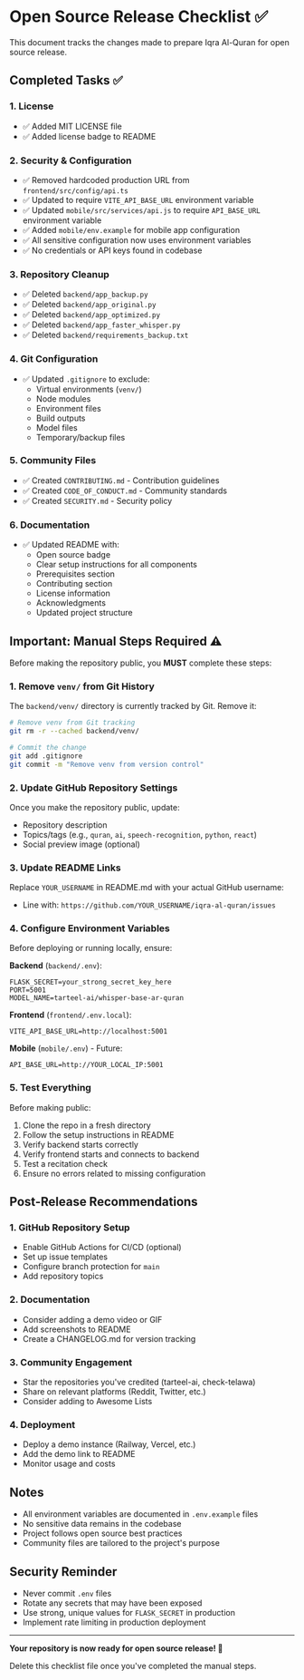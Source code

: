 # Open Source Release Checklist ✅

This document tracks the changes made to prepare Iqra Al-Quran for open source release.

## Completed Tasks ✅

### 1. License
- ✅ Added MIT LICENSE file
- ✅ Added license badge to README

### 2. Security & Configuration
- ✅ Removed hardcoded production URL from `frontend/src/config/api.ts`
- ✅ Updated to require `VITE_API_BASE_URL` environment variable
- ✅ Updated `mobile/src/services/api.js` to require `API_BASE_URL` environment variable
- ✅ Added `mobile/env.example` for mobile app configuration
- ✅ All sensitive configuration now uses environment variables
- ✅ No credentials or API keys found in codebase

### 3. Repository Cleanup
- ✅ Deleted `backend/app_backup.py`
- ✅ Deleted `backend/app_original.py`
- ✅ Deleted `backend/app_optimized.py`
- ✅ Deleted `backend/app_faster_whisper.py`
- ✅ Deleted `backend/requirements_backup.txt`

### 4. Git Configuration
- ✅ Updated `.gitignore` to exclude:
  - Virtual environments (`venv/`)
  - Node modules
  - Environment files
  - Build outputs
  - Model files
  - Temporary/backup files

### 5. Community Files
- ✅ Created `CONTRIBUTING.md` - Contribution guidelines
- ✅ Created `CODE_OF_CONDUCT.md` - Community standards
- ✅ Created `SECURITY.md` - Security policy

### 6. Documentation
- ✅ Updated README with:
  - Open source badge
  - Clear setup instructions for all components
  - Prerequisites section
  - Contributing section
  - License information
  - Acknowledgments
  - Updated project structure

## Important: Manual Steps Required ⚠️

Before making the repository public, you **MUST** complete these steps:

### 1. Remove `venv/` from Git History
The `backend/venv/` directory is currently tracked by Git. Remove it:

```bash
# Remove venv from Git tracking
git rm -r --cached backend/venv/

# Commit the change
git add .gitignore
git commit -m "Remove venv from version control"
```

### 2. Update GitHub Repository Settings
Once you make the repository public, update:

- Repository description
- Topics/tags (e.g., `quran`, `ai`, `speech-recognition`, `python`, `react`)
- Social preview image (optional)

### 3. Update README Links
Replace `YOUR_USERNAME` in README.md with your actual GitHub username:
- Line with: `https://github.com/YOUR_USERNAME/iqra-al-quran/issues`

### 4. Configure Environment Variables
Before deploying or running locally, ensure:

**Backend** (`backend/.env`):
```
FLASK_SECRET=your_strong_secret_key_here
PORT=5001
MODEL_NAME=tarteel-ai/whisper-base-ar-quran
```

**Frontend** (`frontend/.env.local`):
```
VITE_API_BASE_URL=http://localhost:5001
```

**Mobile** (`mobile/.env`) - Future:
```
API_BASE_URL=http://YOUR_LOCAL_IP:5001
```

### 5. Test Everything
Before making public:
1. Clone the repo in a fresh directory
2. Follow the setup instructions in README
3. Verify backend starts correctly
4. Verify frontend starts and connects to backend
5. Test a recitation check
6. Ensure no errors related to missing configuration

## Post-Release Recommendations

### 1. GitHub Repository Setup
- Enable GitHub Actions for CI/CD (optional)
- Set up issue templates
- Configure branch protection for `main`
- Add repository topics

### 2. Documentation
- Consider adding a demo video or GIF
- Add screenshots to README
- Create a CHANGELOG.md for version tracking

### 3. Community Engagement
- Star the repositories you've credited (tarteel-ai, check-telawa)
- Share on relevant platforms (Reddit, Twitter, etc.)
- Consider adding to Awesome Lists

### 4. Deployment
- Deploy a demo instance (Railway, Vercel, etc.)
- Add the demo link to README
- Monitor usage and costs

## Notes

- All environment variables are documented in `.env.example` files
- No sensitive data remains in the codebase
- Project follows open source best practices
- Community files are tailored to the project's purpose

## Security Reminder

- Never commit `.env` files
- Rotate any secrets that may have been exposed
- Use strong, unique values for `FLASK_SECRET` in production
- Implement rate limiting in production deployment

---

**Your repository is now ready for open source release! 🎉**

Delete this checklist file once you've completed the manual steps.
